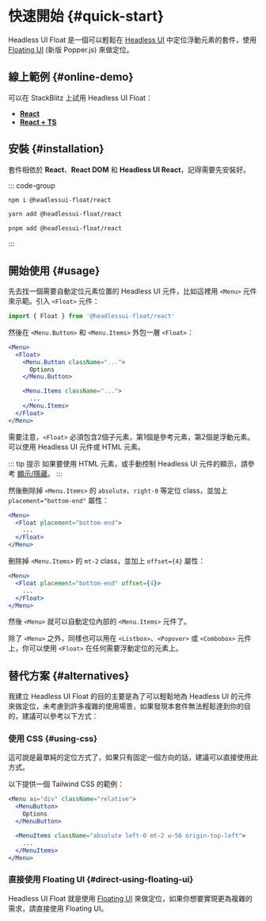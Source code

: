 # 快速開始 {#quick-start}

Headless UI Float 是一個可以輕鬆在 [Headless UI](https://headlessui.com/) 中定位浮動元素的套件，使用 [Floating UI](https://floating-ui.com/) (新版 Popper.js) 來做定位。

## 線上範例 {#online-demo}

可以在 StackBlitz 上試用 Headless UI Float：

* [**React**](https://stackblitz.com/github/ycs77/headlessui-float/tree/main/examples/example-react?file=src%2Fpages%2Ffloatingui-options.jsx)
* [**React + TS**](https://stackblitz.com/github/ycs77/headlessui-float/tree/main/examples/example-react-ts?file=src%2Fpages%2Ffloatingui-options.tsx)

## 安裝 {#installation}

套件相依於 **React**、**React DOM** 和 **Headless UI React**，記得需要先安裝好。

::: code-group

```bash [npm]
npm i @headlessui-float/react
```

```bash [yarn]
yarn add @headlessui-float/react
```

```bash [pnpm]
pnpm add @headlessui-float/react
```

:::

## 開始使用 {#usage}

先去找一個需要自動定位元素位置的 Headless UI 元件，比如這裡用 `<Menu>` 元件來示範。引入 `<Float>` 元件：

```js
import { Float } from '@headlessui-float/react'
```

然後在 `<Menu.Button>` 和 `<Menu.Items>` 外包一層 `<Float>`：

```jsx {2,10}
<Menu>
  <Float>
    <Menu.Button className="...">
      Options
    </Menu.Button>

    <Menu.Items className="...">
      ...
    </Menu.Items>
  </Float>
</Menu>
```

需要注意，`<Float>` 必須包含2個子元素，第1個是參考元素，第2個是浮動元素。可以使用 Headless UI 元件或 HTML 元素。

::: tip 提示
如果要使用 HTML 元素，或手動控制 Headless UI 元件的顯示，請參考 [顯示/隱藏](other-options.md#show-hide)。
:::

然後刪除掉 `<Menu.Items>` 的 `absolute`、`right-0` 等定位 class，並加上 `placement="bottom-end"` 屬性：

```jsx
<Menu>
  <Float placement="bottom-end">
    ...
  </Float>
</Menu>
```

刪除掉 `<Menu.Items>` 的 `mt-2` class，並加上 `offset={4}` 屬性：

```jsx
<Menu>
  <Float placement="bottom-end" offset={4}>
    ...
  </Float>
</Menu>
```

然後 `<Menu>` 就可以自動定位內部的 `<Menu.Items>` 元件了。

除了 `<Menu>` 之外，同樣也可以用在 `<Listbox>`、`<Popover>` 或 `<Combobox>` 元件上，你可以使用 `<Float>` 在任何需要浮動定位的元素上。

## 替代方案 {#alternatives}

我建立 Headless UI Float 的目的主要是為了可以輕鬆地為 Headless UI 的元件來做定位，未考慮到許多複雜的使用場景，如果發現本套件無法輕鬆達到你的目的，建議可以參考以下方式：

### 使用 CSS {#using-css}

這可說是最單純的定位方式了，如果只有固定一個方向的話，建議可以直接使用此方式。

以下提供一個 Tailwind CSS 的範例：

```jsx
<Menu as="div" className="relative">
  <MenuButton>
    Options
  </MenuButton>

  <MenuItems className="absolute left-0 mt-2 w-56 origin-top-left">
    ...
  </MenuItems>
</Menu>
```

### 直接使用 Floating UI {#direct-using-floating-ui}

Headless UI Float 就是使用 [Floating UI](https://floating-ui.com/) 來做定位，如果你想要實現更為複雜的需求，請直接使用 Floating UI。
